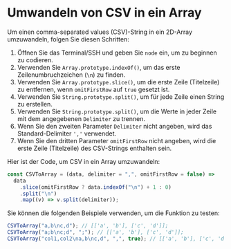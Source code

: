 # Umwandeln von CSV in ein Array

Um einen comma-separated values (CSV)-String in ein 2D-Array umzuwandeln, folgen Sie diesen Schritten:

1. Öffnen Sie das Terminal/SSH und geben Sie `node` ein, um zu beginnen zu codieren.
2. Verwenden Sie `Array.prototype.indexOf()`, um das erste Zeilenumbruchzeichen (`\n`) zu finden.
3. Verwenden Sie `Array.prototype.slice()`, um die erste Zeile (Titelzeile) zu entfernen, wenn `omitFirstRow` auf `true` gesetzt ist.
4. Verwenden Sie `String.prototype.split()`, um für jede Zeile einen String zu erstellen.
5. Verwenden Sie `String.prototype.split()`, um die Werte in jeder Zeile mit dem angegebenen `Delimiter` zu trennen.
6. Wenn Sie den zweiten Parameter `Delimiter` nicht angeben, wird das Standard-Delimiter `','` verwendet.
7. Wenn Sie den dritten Parameter `omitFirstRow` nicht angeben, wird die erste Zeile (Titelzeile) des CSV-Strings enthalten sein.

Hier ist der Code, um CSV in ein Array umzuwandeln:

```js
const CSVToArray = (data, delimiter = ",", omitFirstRow = false) =>
  data
    .slice(omitFirstRow ? data.indexOf("\n") + 1 : 0)
    .split("\n")
    .map((v) => v.split(delimiter));
```

Sie können die folgenden Beispiele verwenden, um die Funktion zu testen:

```js
CSVToArray("a,b\nc,d"); // [['a', 'b'], ['c', 'd']];
CSVToArray("a;b\nc;d", ";"); // [['a', 'b'], ['c', 'd']];
CSVToArray("col1,col2\na,b\nc,d", ",", true); // [['a', 'b'], ['c', 'd']];
```
